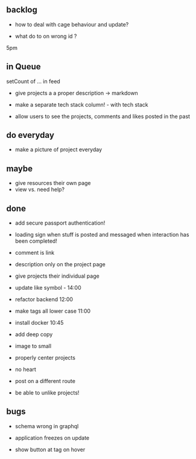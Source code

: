## backlog

- how to deal with cage behaviour and update?

- what do to on wrong id ?

5pm

## in Queue

setCount of ... in feed

- give projects a a proper description -> markdown
- make a separate tech stack column! - with tech stack

- allow users to see the projects, comments and likes posted in the past

## do everyday

- make a picture of project everyday

## maybe

- give resources their own page
- view vs. need help?

## done

- add secure passport authentication!

- loading sign when stuff is posted and messaged when interaction has been completed!
- comment is link
- description only on the project page
- give projects their individual page
- update like symbol - 14:00
- refactor backend 12:00
- make tags all lower case 11:00
- install docker 10:45
- add deep copy
- image to small
- properly center projects
- no heart
- post on a different route
- be able to unlike projects!

## bugs

- schema wrong in graphql
- application freezes on update

- show button at tag on hover
